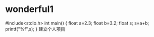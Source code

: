 # wonderful1
#include<stdio.h>
int main()
{
float a=2.3;
float b=3.2;
float s;
s=a+b;
printf("%f",s);
}
建立个人项目
